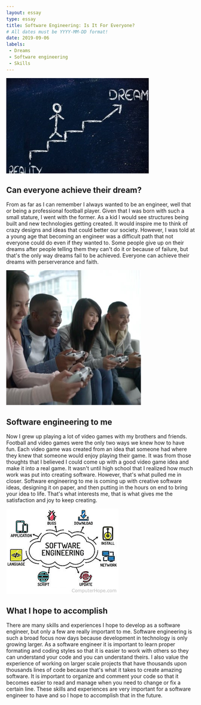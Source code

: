 ```yaml
---
layout: essay
type: essay
title: Software Engineering: Is It For Everyone?
# All dates must be YYYY-MM-DD format!
date: 2019-09-06
labels:
 - Dreams
 - Software engineering
 - Skills
---
```



<img class="ui medium left floated image" src="../images/dreams.jpg">

## Can everyone achieve their dream?

From as far as I can remember I always wanted to be an engineer, well that or being a professional football player. Given that I was born with such a small stature, I went with the former. As a kid I would see structures being built and new technologies getting created. It would inspire me to think of crazy designs and ideas that could better our society. However, I was told at a young age that becoming an engineer was a difficult path that not everyone could do even if they wanted to. Some people give up on their dreams after people telling them they can't do it or because of failure, but that's the only way dreams fail to be achieved. Everyone can achieve their dreams with perserverance and faith.

<img class="ui tiny left floated image" src="../images/gaming.jpg">

## Software engineering to me

Now I grew up playing a lot of video games with my brothers and friends. Football and video games were the only two ways we knew how to have fun. Each video game was created from an idea that someone had where they knew that someone would enjoy playing their game. It was from those thoughts that I believed I could come up with a good video game idea and make it into a real game. It wasn't until high school that I realized how much work was put into creating software. However, that's what pulled me in closer. Software engineering to me is coming up with creative software ideas, designing it on paper, and then putting in the hours on end to bring your idea to life. That's what interests me, that is what gives me the satisfaction and joy to keep creating.

<img class="ui medium left floated image" src="../images/software_eng.jpg">

## What I hope to accomplish

There are many skills and experiences I hope to develop as a software engineer, but only a few are really important to me. Software engineering is such a broad focus now days because development in technology is only growing larger. As a software engineer it is important to learn proper formating and coding styles so that it is easier to work with others so they can understand your code and you can understand theirs. I also value the experience of working on larger scale projects that have thousands upon thousands lines of code because that's what it takes to create amazing software. It is important to organize and comment your code so that it becomes easier to read and manage when you need to change or fix a certain line. These skills and experiences are very important for a software engineer to have and so I hope to accomplish that in the future.
